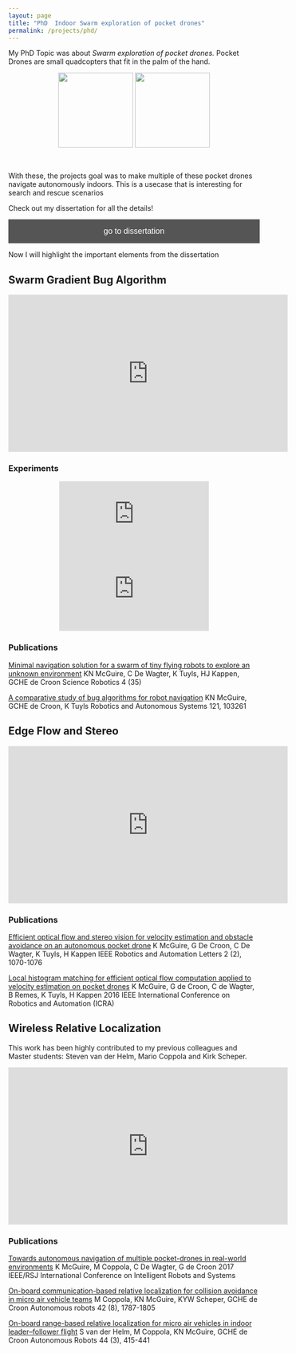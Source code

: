 ```yaml
---
layout: page
title: "PhD  Indoor Swarm exploration of pocket drones"
permalink: /projects/phd/
---
```


<script data-goatcounter="https://knmcguire.goatcounter.com/count"
async src="//gc.zgo.at/count.js"></script>

My PhD Topic was about *Swarm exploration of pocket drones.* Pocket Drones are small quadcopters that fit in the palm of the hand.
<center>

<img src="/images/origami_drone.png" height="150"  />    <img src="/images/search_rescue.png"  height="150"  />


</center>
 <br/>

With these, the projects goal was to make multiple of these pocket drones navigate autonomously indoors. This is a usecase that is interesting for search and rescue scenarios


Check out my dissertation for all the details!
 <br/>

<a href="https://repository.tudelft.nl/islandora/object/uuid:48ed7edc-934e-4dfc-b35c-fe04d55caee1?collection=research"><button style="background-color: #555555;
        border: none;
        color: white;
        padding: 15px 32px;
        text-align: center;
        text-decoration: none;
        display: inline-block;
        font-size: 16px;
        width: 100%; 
        cursor: pointer">go to dissertation</button></a>


Now I will highlight the important elements from the dissertation


## Swarm Gradient Bug Algorithm
<center>

<iframe width="560" height="315" src="https://www.youtube.com/embed/IgMKiIEbfN8?list=PLGc4DU2LvhJlflD5bSEy4Pl5pPHp3_Lve" title="YouTube video player" frameborder="0" allow="accelerometer; autoplay; clipboard-write; encrypted-media; gyroscope; picture-in-picture" allowfullscreen></iframe>
</center>

### Experiments
<center>

<iframe width="300"  src="https://www.youtube.com/embed/I67yArTYQmw?list=PLGc4DU2LvhJlflD5bSEy4Pl5pPHp3_Lve" title="YouTube video player" frameborder="0" allow="accelerometer; autoplay; clipboard-write; encrypted-media; gyroscope; picture-in-picture" allowfullscreen></iframe>     <iframe width="300" src="https://www.youtube.com/embed/jU4wsxwM1No?list=PLGc4DU2LvhJlflD5bSEy4Pl5pPHp3_Lve" title="YouTube video player" frameborder="0" allow="accelerometer; autoplay; clipboard-write; encrypted-media; gyroscope; picture-in-picture" allowfullscreen></iframe>
</center>

### Publications
[Minimal navigation solution for a swarm of tiny flying robots to explore an unknown environment](https://robotics.sciencemag.org/content/4/35/eaaw9710)
KN McGuire, C De Wagter, K Tuyls, HJ Kappen, GCHE de Croon
Science Robotics 4 (35) 

[A comparative study of bug algorithms for robot navigation](https://www.sciencedirect.com/science/article/abs/pii/S0921889018306687)
KN McGuire, GCHE de Croon, K Tuyls
Robotics and Autonomous Systems 121, 103261


## Edge Flow and Stereo

<center>

<iframe width="560" height="315" src="https://www.youtube.com/embed/yX3RoUi9D-g?list=PLGc4DU2LvhJlflD5bSEy4Pl5pPHp3_Lve" title="YouTube video player" frameborder="0" allow="accelerometer; autoplay; clipboard-write; encrypted-media; gyroscope; picture-in-picture" allowfullscreen></iframe>
</center>

### Publications

[Efficient optical flow and stereo vision for velocity estimation and obstacle avoidance on an autonomous pocket drone](https://ieeexplore.ieee.org/abstract/document/7833065)
K McGuire, G De Croon, C De Wagter, K Tuyls, H Kappen
IEEE Robotics and Automation Letters 2 (2), 1070-1076

[Local histogram matching for efficient optical flow computation applied to velocity estimation on pocket drones](https://ieeexplore.ieee.org/abstract/document/7487496)
K McGuire, G de Croon, C de Wagter, B Remes, K Tuyls, H Kappen
2016 IEEE International Conference on Robotics and Automation (ICRA)

## Wireless Relative Localization

This work has been highly contributed to my previous colleagues and Master students: Steven van der Helm, Mario Coppola and Kirk Scheper.

<center>
<iframe width="560" height="315"  src="https://www.youtube.com/embed/5VL79_uuxes?list=PLGc4DU2LvhJlflD5bSEy4Pl5pPHp3_Lve" title="YouTube video player" frameborder="0" allow="accelerometer; autoplay; clipboard-write; encrypted-media; gyroscope; picture-in-picture" allowfullscreen></iframe>
</center>

### Publications

[Towards autonomous navigation of multiple pocket-drones in real-world environments](https://ieeexplore.ieee.org/abstract/document/8202164)
K McGuire, M Coppola, C De Wagter, G de Croon
2017 IEEE/RSJ International Conference on Intelligent Robots and Systems

[On-board communication-based relative localization for collision avoidance in micro air vehicle teams](https://link.springer.com/article/10.1007/s10514-018-9760-3)
M Coppola, KN McGuire, KYW Scheper, GCHE de Croon
Autonomous robots 42 (8), 1787-1805

[On-board range-based relative localization for micro air vehicles in indoor leader–follower flight](https://link.springer.com/article/10.1007/s10514-019-09843-6)
S van der Helm, M Coppola, KN McGuire, GCHE de Croon
Autonomous Robots 44 (3), 415-441